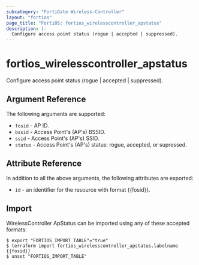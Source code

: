 ```yaml
---
subcategory: "FortiGate Wireless-Controller"
layout: "fortios"
page_title: "FortiOS: fortios_wirelesscontroller_apstatus"
description: |-
  Configure access point status (rogue | accepted | suppressed).
---
```


# fortios_wirelesscontroller_apstatus
Configure access point status (rogue | accepted | suppressed).

## Argument Reference


The following arguments are supported:

* `fosid` - AP ID.
* `bssid` - Access Point's (AP's) BSSID.
* `ssid` - Access Point's (AP's) SSID.
* `status` - Access Point's (AP's) status: rogue, accepted, or supressed.


## Attribute Reference

In addition to all the above arguments, the following attributes are exported:
* `id` - an identifier for the resource with format {{fosid}}.

## Import

WirelessController ApStatus can be imported using any of these accepted formats:
```
$ export "FORTIOS_IMPORT_TABLE"="true"
$ terraform import fortios_wirelesscontroller_apstatus.labelname {{fosid}}
$ unset "FORTIOS_IMPORT_TABLE"
```
